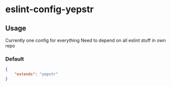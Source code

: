 # eslint-config-yepstr

## Usage
Currently one config for everything
Need to depend on all eslint stuff in own repo

### Default
```json
{
    "extends": "yepstr"
}
